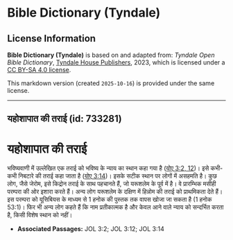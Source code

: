 # Bible Dictionary (Tyndale)

## License Information

**Bible Dictionary (Tyndale)** is based on and adapted from: _Tyndale Open Bible Dictionary_, [Tyndale House Publishers](https://tyndaleopenresources.com/), 2023, which is licensed under a [CC BY-SA 4.0 license](https://creativecommons.org/licenses/by-sa/4.0/legalcode.en).

This markdown version (created `2025-10-16`) is provided under the same license.



--------------------------------

## यहोशापात की तराई (id: 733281)

यहोशापात की तराई
================

भविष्यवाणी में उल्लेखित एक तराई को भविष्य के न्याय का स्थान कहा गया है ([योए 3:2, 12](https://ref.ly/Joel3:2,Joel3:12))। इसे कभी\-कभी निबटारे की तराई कहा जाता है ([योए 3:14](https://ref.ly/Joel3:14))। इसके सटीक स्थान पर लोगों में असहमति है। कुछ लोग, जैसे जेरोम, इसे किद्रोन तराई के साथ पहचानते हैं, जो यरूशलेम के पूर्व में है। वे प्रारम्भिक मसीही परम्परा की ओर इशारा करते हैं। अन्य लोग यरूशलेम के दक्षिण में हिन्नोम की तराई को प्राथमिकता देते हैं। इस परम्परा को यूसिबियस के माध्यम से 1 हनोक की पुस्तक तक वापस खोजा जा सकता है (1 हनोक 53:1\)। फिर भी अन्य लोग कहते हैं कि नाम प्रतीकात्मक है और केवल आने वाले न्याय को सन्दर्भित करता है, किसी विशेष स्थान को नहीं।

* **Associated Passages:** JOL 3:2; JOL 3:12; JOL 3:14

